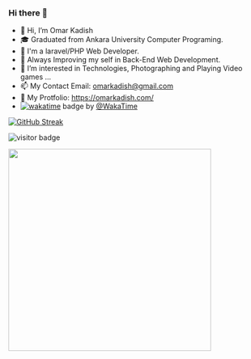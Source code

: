 ### Hi there 👋

- 👋 Hi, I’m Omar Kadish
- 🎓 Graduated from Ankara University Computer Programing.
- 🔭 I'm a laravel/PHP Web Developer.
- 🌱 Always Improving my self in Back-End Web Development.
- 👀 I’m interested in Technologies, Photographing and Playing Video games ...
- 📫 My Contact Email: omarkadish@gmail.com
- 🔗 My Protfolio: https://omarkadish.com/
- [![wakatime](https://wakatime.com/badge/user/7ff17389-c918-439b-9b81-291fae77221d.svg)](https://wakatime.com/@7ff17389-c918-439b-9b81-291fae77221d) badge by  [@WakaTime](https://github.com/wakatime)


<!-- ![GitHub stats](https://github-readme-stats.vercel.app/api?username=OmarKadish&show_icons=true&theme=swift) -->

[![GitHub Streak](https://github-readme-streak-stats.herokuapp.com/?user=OmarKadish&theme=dark)](https://git.io/streak-stats)
 
<!-- [![Top Langs](https://github-readme-stats.vercel.app/api/top-langs/?username=OmarKadish&layout=compact&theme=swift)](https://github.com/OmarKadish/github-readme-stats) --> 

![visitor badge](https://visitor-badge.laobi.icu/badge?page_id=OmarKadish.visitor-badge)


<a href="https://wakatime.com"><img style="height: 400px" src="https://wakatime.com/share/@7ff17389-c918-439b-9b81-291fae77221d/8c38f3cc-c5c1-42df-98d2-674712821669.png" /></a>

